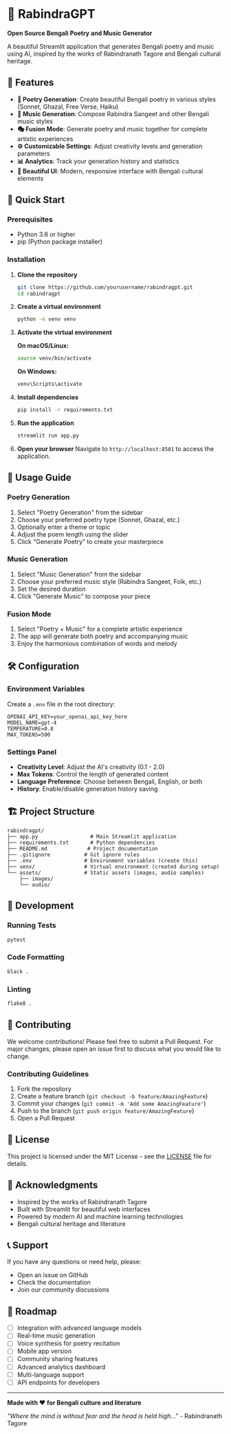 # 🎵 RabindraGPT

**Open Source Bengali Poetry and Music Generator**

A beautiful Streamlit application that generates Bengali poetry and music using AI, inspired by the works of Rabindranath Tagore and Bengali cultural heritage.

## 🌟 Features

- **📝 Poetry Generation**: Create beautiful Bengali poetry in various styles (Sonnet, Ghazal, Free Verse, Haiku)
- **🎼 Music Generation**: Compose Rabindra Sangeet and other Bengali music styles
- **🎭 Fusion Mode**: Generate poetry and music together for complete artistic experiences
- **⚙️ Customizable Settings**: Adjust creativity levels and generation parameters
- **📊 Analytics**: Track your generation history and statistics
- **🎨 Beautiful UI**: Modern, responsive interface with Bengali cultural elements

## 🚀 Quick Start

### Prerequisites

- Python 3.8 or higher
- pip (Python package installer)

### Installation

1. **Clone the repository**
   ```bash
   git clone https://github.com/yourusername/rabindragpt.git
   cd rabindragpt
   ```

2. **Create a virtual environment**
   ```bash
   python -m venv venv
   ```

3. **Activate the virtual environment**
   
   **On macOS/Linux:**
   ```bash
   source venv/bin/activate
   ```
   
   **On Windows:**
   ```bash
   venv\Scripts\activate
   ```

4. **Install dependencies**
   ```bash
   pip install -r requirements.txt
   ```

5. **Run the application**
   ```bash
   streamlit run app.py
   ```

6. **Open your browser**
   Navigate to `http://localhost:8501` to access the application.

## 📖 Usage Guide

### Poetry Generation
1. Select "Poetry Generation" from the sidebar
2. Choose your preferred poetry type (Sonnet, Ghazal, etc.)
3. Optionally enter a theme or topic
4. Adjust the poem length using the slider
5. Click "Generate Poetry" to create your masterpiece

### Music Generation
1. Select "Music Generation" from the sidebar
2. Choose your preferred music style (Rabindra Sangeet, Folk, etc.)
3. Set the desired duration
4. Click "Generate Music" to compose your piece

### Fusion Mode
1. Select "Poetry + Music" for a complete artistic experience
2. The app will generate both poetry and accompanying music
3. Enjoy the harmonious combination of words and melody

## 🛠️ Configuration

### Environment Variables
Create a `.env` file in the root directory:
```env
OPENAI_API_KEY=your_openai_api_key_here
MODEL_NAME=gpt-4
TEMPERATURE=0.8
MAX_TOKENS=500
```

### Settings Panel
- **Creativity Level**: Adjust the AI's creativity (0.1 - 2.0)
- **Max Tokens**: Control the length of generated content
- **Language Preference**: Choose between Bengali, English, or both
- **History**: Enable/disable generation history saving

## 🏗️ Project Structure

```
rabindragpt/
├── app.py                 # Main Streamlit application
├── requirements.txt       # Python dependencies
├── README.md             # Project documentation
├── .gitignore           # Git ignore rules
├── .env                 # Environment variables (create this)
├── venv/                # Virtual environment (created during setup)
└── assets/              # Static assets (images, audio samples)
    ├── images/
    └── audio/
```

## 🧪 Development

### Running Tests
```bash
pytest
```

### Code Formatting
```bash
black .
```

### Linting
```bash
flake8 .
```

## 🤝 Contributing

We welcome contributions! Please feel free to submit a Pull Request. For major changes, please open an issue first to discuss what you would like to change.

### Contributing Guidelines
1. Fork the repository
2. Create a feature branch (`git checkout -b feature/AmazingFeature`)
3. Commit your changes (`git commit -m 'Add some AmazingFeature'`)
4. Push to the branch (`git push origin feature/AmazingFeature`)
5. Open a Pull Request

## 📝 License

This project is licensed under the MIT License - see the [LICENSE](LICENSE) file for details.

## 🙏 Acknowledgments

- Inspired by the works of Rabindranath Tagore
- Built with Streamlit for beautiful web interfaces
- Powered by modern AI and machine learning technologies
- Bengali cultural heritage and literature

## 📞 Support

If you have any questions or need help, please:
- Open an issue on GitHub
- Check the documentation
- Join our community discussions

## 🔮 Roadmap

- [ ] Integration with advanced language models
- [ ] Real-time music generation
- [ ] Voice synthesis for poetry recitation
- [ ] Mobile app version
- [ ] Community sharing features
- [ ] Advanced analytics dashboard
- [ ] Multi-language support
- [ ] API endpoints for developers

---

**Made with ❤️ for Bengali culture and literature**

*"Where the mind is without fear and the head is held high..."* - Rabindranath Tagore
